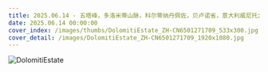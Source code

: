 ```yaml
---
title: 2025.06.14 - 五塔峰，多洛米蒂山脉，科尔蒂纳丹佩佐，贝卢诺省，意大利威尼托大区 (© usabin/Getty Images)
date: 2025.06.14 00:00:00
cover_index: /images/thumbs/DolomitiEstate_ZH-CN6501271709_533x300.jpg
cover_detail: /images/DolomitiEstate_ZH-CN6501271709_1920x1080.jpg
---
```


![DolomitiEstate](/images/DolomitiEstate_ZH-CN6501271709_1920x1080.jpg)
